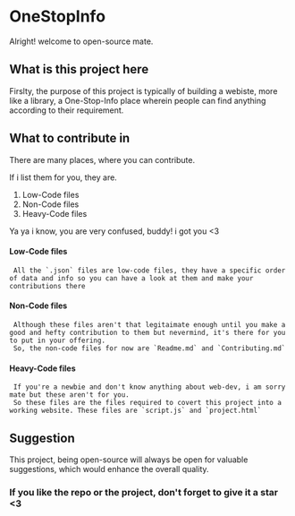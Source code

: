 # OneStopInfo

 Alright! welcome to open-source mate.

## What is this project here

 Firslty, the purpose of this project is typically of building a webiste, more like a library, a One-Stop-Info place wherein people can find anything according to their requirement.

## What to contribute in 

There are many places, where you can contribute.

If i list them for you, they are.

1. Low-Code files
2. Non-Code files
3. Heavy-Code files

Ya ya i know, you are very confused, buddy! i got you <3

#### Low-Code files

     All the `.json` files are low-code files, they have a specific order of data and info so you can have a look at them and make your contributions there

#### Non-Code files

     Although these files aren't that legitaimate enough until you make a good and hefty contribution to them but nevermind, it's there for you to put in your offering. 
     So, the non-code files for now are `Readme.md` and `Contributing.md`

#### Heavy-Code files

     If you're a newbie and don't know anything about web-dev, i am sorry mate but these aren't for you.
     So these files are the files required to covert this project into a working website. These files are `script.js` and `project.html`

## Suggestion
 
   This project, being open-source will always be open for valuable suggestions, which would enhance the overall  quality.
   
 ### If you like the repo or the project, don't forget to give it a star <3




